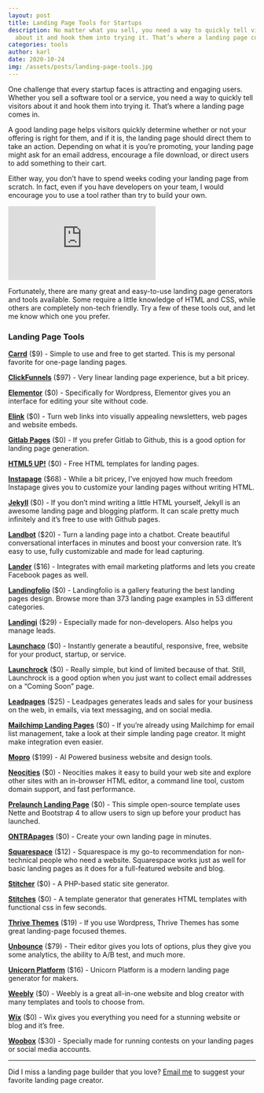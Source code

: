 ```yaml
---
layout: post
title: Landing Page Tools for Startups
description: No matter what you sell, you need a way to quickly tell visitors
  about it and hook them into trying it. That’s where a landing page comes in.
categories: tools
author: karl
date: 2020-10-24
img: /assets/posts/landing-page-tools.jpg
---
```


One challenge that every startup faces is attracting and engaging users. Whether you sell a software tool or a service, you need a way to quickly tell visitors about it and hook them into trying it. That’s where a landing page comes in.

A good landing page helps visitors quickly determine whether or not your offering is right for them, and if it is, the landing page should direct them to take an action. Depending on what it is you’re promoting, your landing page might ask for an email address, encourage a file download, or direct users to add something to their cart.

Either way, you don’t have to spend weeks coding your landing page from scratch. In fact, even if you have developers on your team, I would encourage you to use a tool rather than try to build your own.

<div class='embed-container'>
<iframe src='https://www.youtube.com/embed/E7QLO3mgmo4' frameborder='0' allowfullscreen></iframe>
</div>

<!-- signup -->

Fortunately, there are many great and easy-to-use landing page generators and tools available. Some require a little knowledge of HTML and CSS, while others are completely non-tech friendly. Try a few of these tools out, and let me know which one you prefer.

### Landing Page Tools

**[Carrd](https://carrd.co/)** ($9) - Simple to use and free to get started. This is my personal favorite for one-page landing pages.

**[ClickFunnels](https://www.clickfunnels.com/)** ($97) - Very linear landing page experience, but a bit pricey.

**[Elementor](https://elementor.com/)** ($0) - Specifically for Wordpress, Elementor gives you an interface for editing your site without code.

**[Elink](https://elink.io/)** ($0) - Turn web links into visually appealing newsletters, web pages and website embeds.

**[Gitlab Pages](https://about.gitlab.com/2016/04/07/gitlab-pages-setup/)** ($0) - If you prefer Gitlab to Github, this is a good option for landing page generation.

**[HTML5 UP!](https://html5up.net/)** ($0) - Free HTML templates for landing pages.

**[Instapage](https://instapage.com/)** ($68) - While a bit pricey, I’ve enjoyed how much freedom Instapage gives you to customize your landing pages without writing HTML.

**[Jekyll](https://jekyllrb.com/)** ($0) - If you don’t mind writing a little HTML yourself, Jekyll is an awesome landing page and blogging platform. It can scale pretty much infinitely and it’s free to use with Github pages.

**[Landbot](https://landbot.io/)** ($20) - Turn a landing page into a chatbot. Create beautiful conversational interfaces in minutes and boost your conversion rate. It’s easy to use, fully customizable and made for lead capturing.

**[Lander](https://landerapp.com/)** ($16) - Integrates with email marketing platforms and lets you create Facebook pages as well.

**[Landingfolio](http://www.landingfolio.com/)** ($0) - Landingfolio is a gallery featuring the best landing pages design. Browse more than 373 landing page examples in 53 different categories.

**[Landingi](https://landingi.com/)** ($29) - Especially made for non-developers. Also helps you manage leads.

**[Launchaco](http://launchaco.com/)** ($0) - Instantly generate a beautiful, responsive, free, website for your product, startup, or service.

**[Launchrock](https://www.launchrock.com/)** ($0) - Really simple, but kind of limited because of that. Still, Launchrock is a good option when you just want to collect email addresses on a “Coming Soon” page.

**[Leadpages](https://www.leadpages.net/welcome)** ($25) - Leadpages generates leads and sales for your business on the web, in emails, via text messaging, and on social media.

**[Mailchimp Landing Pages](https://mailchimp.com/features/landing-pages/)** ($0) - If you’re already using Mailchimp for email list management, take a look at their simple landing page creator. It might make integration even easier.

**[Mopro](https://www.mopro.com/)** ($199) - AI Powered business website and design tools.

**[Neocities](https://neocities.org/)** ($0) - Neocities makes it easy to build your web site and explore other sites with an in-browser HTML editor, a command line tool, custom domain support, and fast performance.

**[Prelaunch Landing Page](https://github.com/evasio/prelaunch-landing-page)** ($0) - This simple open-source template uses Nette and Bootstrap 4 to allow users to sign up before your product has launched.

**[ONTRApages](https://ontrapages.com/)** ($0) - Create your own landing page in minutes.

**[Squarespace](https://www.squarespace.com/)** ($12) - Squarespace is my go-to recommendation for non-technical people who need a website. Squarespace works just as well for basic landing pages as it does for a full-featured website and blog.

**[Stitcher](https://www.stitcher.io/)** ($0) - A PHP-based static site generator.

**[Stitches](http://stitches.hyperyolo.com/)** ($0) - A template generator that generates HTML templates with functional css in few seconds.

**[Thrive Themes](https://thrivethemes.com/)** ($19) - If you use Wordpress, Thrive Themes has some great landing-page focused themes.

**[Unbounce](https://unbounce.com/)** ($79) - Their editor gives you lots of options, plus they give you some analytics, the ability to A/B test, and much more.

**[Unicorn Platform](https://unicornplatform.com/)** ($16) - Unicorn Platform is a modern landing page generator for makers.

**[Weebly](https://www.weebly.com/)** ($0) - Weebly is a great all-in-one website and blog creator with many templates and tools to choose from.

**[Wix](https://www.wix.com/)** ($0) - Wix gives you everything you need for a stunning website or blog and it’s free.

**[Woobox](https://woobox.com/)** ($30) - Specially made for running contests on your landing pages or social media accounts.

---

Did I miss a landing page builder that you love? [Email me](mailto:karl@draft.dev) to suggest your favorite landing page creator.
